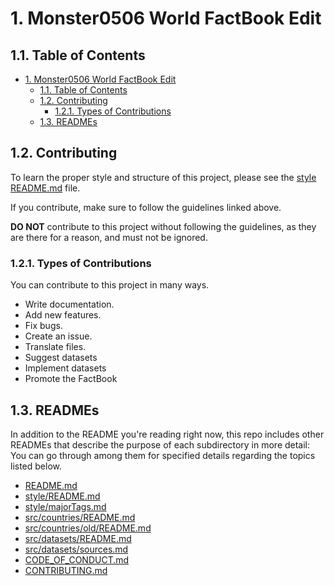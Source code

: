 # 1. Monster0506 World FactBook Edit

## 1.1. Table of Contents

- [1. Monster0506 World FactBook Edit](#1-monster0506-world-factbook-edit)
  - [1.1. Table of Contents](#11-table-of-contents)
  - [1.2. Contributing](#12-contributing)
    - [1.2.1. Types of Contributions](#121-types-of-contributions)
  - [1.3. READMEs](#13-readmes)

## 1.2. Contributing

To learn the proper style and structure of this project, please see the [style README.md](style/README.md) file.

If you contribute, make sure to follow the guidelines linked above.

__DO NOT__ contribute to this project without following the guidelines, as they are there for a reason, and must not be ignored.

### 1.2.1. Types of Contributions

You can contribute to this project in many ways.

- Write documentation.
- Add new features.
- Fix bugs.
- Create an issue.
- Translate files.
- Suggest datasets
- Implement datasets
- Promote the FactBook

## 1.3. READMEs

In addition to the README you're reading right now, this repo includes other READMEs that describe the purpose of each subdirectory in more detail: You can go through among them for specified details regarding the topics listed below.

- [README.md](README.md)
- [style/README.md](style/README.md)
- [style/majorTags.md](style/majorTags.md)
- [src/countries/README.md](src/countries/README.md)
- [src/countries/old/README.md](src/old/README.md)
- [src/datasets/README.md](src/datasets/README.md)
- [src/datasets/sources.md](src/datasets/sources.md)
- [CODE_OF_CONDUCT.md](CODE_OF_CONDUCT.md)
- [CONTRIBUTING.md](CONTRIBUTING.md)
